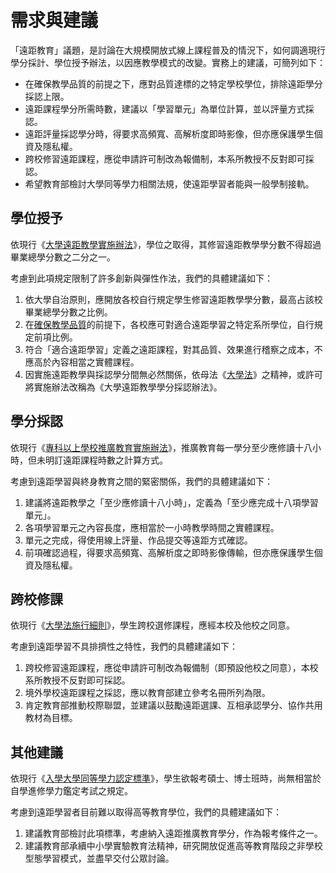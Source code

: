 # 需求與建議

「遠距教育」議題，是討論在大規模開放式線上課程普及的情況下，如何調適現行學分採計、學位授予辦法，以因應教學模式的改變。實務上的建議，可簡列如下：

* 在確保教學品質的前提之下，應對品質達標的之特定學校學位，排除遠距學分採認上限。
* 遠距課程學分所需時數，建議以「學習單元」為單位計算，並以評量方式採認。
* 遠距評量採認學分時，得要求高頻寬、高解析度即時影像，但亦應保護學生個資及隱私權。
* 跨校修習遠距課程，應從申請許可制改為報備制，本系所教授不反對即可採認。
* 希望教育部檢討大學同等學力相關法規，使遠距學習者能與一般學制接軌。

## 學位授予

依現行《[大學遠距教學實施辦法](http://law.moj.gov.tw/LawClass/LawSingle.aspx?Pcode=H0030038&FLNO=8)》，學位之取得，其修習遠距教學學分數不得超過畢業總學分數之二分之一。

考慮到此項規定限制了許多創新與彈性作法，我們的具體建議如下：

1. 依大學自治原則，應開放各校自行規定學生修習遠距教學學分數，最高占該校畢業總學分數之比例。
2. 在[確保教學品質](http://law.moj.gov.tw/LawClass/LawSingle.aspx?Pcode=H0030038&FLNO=6)的前提下，各校應可對適合遠距學習之特定系所學位，自行規定前項比例。
3. 符合「適合遠距學習」定義之遠距課程，對其品質、效果進行稽察之成本，不應高於內容相當之實體課程。
4. 因實施遠距教學與採認學分間無必然關係，依母法《[大學法](http://law.moj.gov.tw/LawClass/LawSingle.aspx?Pcode=H0030001&FLNO=30)》之精神，或許可將實施辦法改稱為《大學遠距教學學分採認辦法》。

## 學分採認

依現行《[專科以上學校推廣教育實施辦法](http://law.moj.gov.tw/LawClass/LawSingle.aspx?Pcode=H0030027&FLNO=10)》，推廣教育每一學分至少應修讀十八小時，但未明訂遠距課程時數之計算方式。

考慮到遠距學習與終身教育之間的緊密關係，我們的具體建議如下：

1. 建議將遠距教學之「至少應修讀十八小時」，定義為「至少應完成十八項學習單元」。
2. 各項學習單元之內容長度，應相當於一小時教學時間之實體課程。
3. 單元之完成，得使用線上評量、作品提交等遠距方式確認。
4. 前項確認過程，得要求高頻寬、高解析度之即時影像傳輸，但亦應保護學生個資及隱私權。

## 跨校修課

依現行《[大學法施行細則](http://law.moj.gov.tw/LawClass/LawSingle.aspx?Pcode=H0030028&FLNO=25)》，學生跨校選修課程，應經本校及他校之同意。

考慮到遠距學習不具排擠性之特性，我們的具體建議如下：

1. 跨校修習遠距課程，應從申請許可制改為報備制（即預設他校之同意），本校系所教授不反對即可採認。
2. 境外學校遠距課程之採認，應以教育部建立參考名冊所列為限。
3. 肯定教育部推動校際聯盟，並建議以鼓勵遠距選課、互相承認學分、協作共用教材為目標。

## 其他建議

依現行《[入學大學同等學力認定標準](http://law.moj.gov.tw/LawClass/LawAll.aspx?PCode=H0030032)》，學生欲報考碩士、博士班時，尚無相當於自學進修學力鑑定考試之規定。

考慮到遠距學習者目前難以取得高等教育學位，我們的具體建議如下：

1. 建議教育部檢討此項標準，考慮納入遠距推廣教育學分，作為報考條件之一。
2. 建議教育部承續中小學實驗教育法精神，研究開放促進高等教育階段之非學校型態學習模式，並盡早交付公眾討論。

